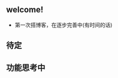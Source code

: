 
## welcome!
- 第一次搭博客，在逐步完善中(有时间的话)



<!-- .slide -->

## 待定

<!-- .slide data-background-image="https://smms.app/image/ayLkR5dcBtmnApT" -->
## 功能思考中
